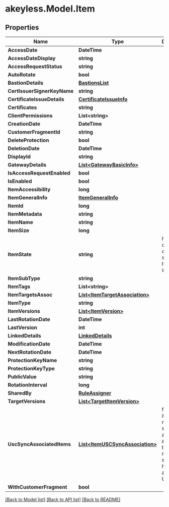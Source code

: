 # akeyless.Model.Item

## Properties

Name | Type | Description | Notes
------------ | ------------- | ------------- | -------------
**AccessDate** | **DateTime** |  | [optional] 
**AccessDateDisplay** | **string** |  | [optional] 
**AccessRequestStatus** | **string** |  | [optional] 
**AutoRotate** | **bool** |  | [optional] 
**BastionDetails** | [**BastionsList**](BastionsList.md) |  | [optional] 
**CertIssuerSignerKeyName** | **string** |  | [optional] 
**CertificateIssueDetails** | [**CertificateIssueInfo**](CertificateIssueInfo.md) |  | [optional] 
**Certificates** | **string** |  | [optional] 
**ClientPermissions** | **List&lt;string&gt;** |  | [optional] 
**CreationDate** | **DateTime** |  | [optional] 
**CustomerFragmentId** | **string** |  | [optional] 
**DeleteProtection** | **bool** |  | [optional] 
**DeletionDate** | **DateTime** |  | [optional] 
**DisplayId** | **string** |  | [optional] 
**GatewayDetails** | [**List&lt;GatewayBasicInfo&gt;**](GatewayBasicInfo.md) |  | [optional] 
**IsAccessRequestEnabled** | **bool** |  | [optional] 
**IsEnabled** | **bool** |  | [optional] 
**ItemAccessibility** | **long** |  | [optional] 
**ItemGeneralInfo** | [**ItemGeneralInfo**](ItemGeneralInfo.md) |  | [optional] 
**ItemId** | **long** |  | [optional] 
**ItemMetadata** | **string** |  | [optional] 
**ItemName** | **string** |  | [optional] 
**ItemSize** | **long** |  | [optional] 
**ItemState** | **string** | ItemState defines the different states an Item can be in | [optional] 
**ItemSubType** | **string** |  | [optional] 
**ItemTags** | **List&lt;string&gt;** |  | [optional] 
**ItemTargetsAssoc** | [**List&lt;ItemTargetAssociation&gt;**](ItemTargetAssociation.md) |  | [optional] 
**ItemType** | **string** |  | [optional] 
**ItemVersions** | [**List&lt;ItemVersion&gt;**](ItemVersion.md) |  | [optional] 
**LastRotationDate** | **DateTime** |  | [optional] 
**LastVersion** | **int** |  | [optional] 
**LinkedDetails** | [**LinkedDetails**](LinkedDetails.md) |  | [optional] 
**ModificationDate** | **DateTime** |  | [optional] 
**NextRotationDate** | **DateTime** |  | [optional] 
**ProtectionKeyName** | **string** |  | [optional] 
**ProtectionKeyType** | **string** |  | [optional] 
**PublicValue** | **string** |  | [optional] 
**RotationInterval** | **long** |  | [optional] 
**SharedBy** | [**RuleAssigner**](RuleAssigner.md) |  | [optional] 
**TargetVersions** | [**List&lt;TargetItemVersion&gt;**](TargetItemVersion.md) |  | [optional] 
**UscSyncAssociatedItems** | [**List&lt;ItemUSCSyncAssociation&gt;**](ItemUSCSyncAssociation.md) | for USC item, hold rotated-secrets that are associated to him for rotated-secret, holds the associated USCs | [optional] 
**WithCustomerFragment** | **bool** |  | [optional] 

[[Back to Model list]](../README.md#documentation-for-models) [[Back to API list]](../README.md#documentation-for-api-endpoints) [[Back to README]](../README.md)

